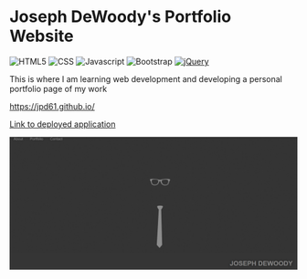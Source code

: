 # Joseph DeWoody's Portfolio Website

![HTML5](https://img.shields.io/badge/HTML5-orange)
![CSS](https://img.shields.io/badge/CSS-blue)
![Javascript](https://img.shields.io/badge/Javascript-yellow)
![Bootstrap](https://img.shields.io/badge/Bootstrap-purple)
[![jQuery](https://img.shields.io/badge/jQuery-blue)](https://jquery.com/)


This is where I am learning web development and developing a personal portfolio page of my work

https://jpd61.github.io/


<a href="https://jpd61.github.io/">Link to deployed application</a>

<img src="./assets/images/mockup.PNG" />